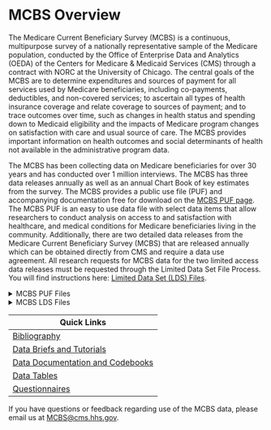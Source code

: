 # MCBS Overview
The Medicare Current Beneficiary Survey (MCBS) is a continuous, multipurpose survey of a nationally representative sample of the Medicare population, conducted by the Office of Enterprise Data and Analytics (OEDA) of the Centers for Medicare & Medicaid Services (CMS) through a contract with NORC at the University of Chicago. The central goals of the MCBS are to determine expenditures and sources of payment for all services used by Medicare beneficiaries, including co-payments, deductibles, and non-covered services; to ascertain all types of health insurance coverage and relate coverage to sources of payment; and to trace outcomes over time, such as changes in health status and spending down to Medicaid eligibility and the impacts of Medicare program changes on satisfaction with care and usual source of care. The MCBS provides important information on health outcomes and social determinants of health not available in the administrative program data.

The MCBS has been collecting data on Medicare beneficiaries for over 30 years and has conducted over 1 million interviews.  The MCBS has three data releases annually as well as an annual Chart Book of key estimates from the survey. The MCBS provides a public use file (PUF) and accompanying documentation free for download on the [MCBS PUF page](https://www.cms.gov/data-research/statistics-trends-and-reports/mcbs-public-use-file).  The MCBS PUF is an easy to use data file with select data items that allow researchers to conduct analysis on access to and satisfaction with healthcare, and medical conditions for Medicare beneficiaries living in the community. Additionally, there are two detailed data releases from the Medicare Current Beneficiary Survey (MCBS) that are released annually which can be obtained directly from CMS and require a data use agreement.  All research requests for MCBS data for the two limited access data releases must be requested through the Limited Data Set File Process.  You will find instructions here: [Limited Data Set (LDS) Files](https://www.cms.gov/data-research/files-for-order/data-disclosures-and-data-use-agreements-duas/limited-data-set-lds).

<details>
<summary>MCBS PUF Files</summary>
  
## MCBS Survey File PUF
### [Available Survey PUF files](https://www.cms.gov/data-research/statistics-trends-and-reports/mcbs-public-use-file)
The MCBS Survey File PUF provides a publicly available MCBS file for researchers interested in the health, health care use, access to and satisfaction with care for Medicare beneficiaries, while providing the very highest degree of protection to the Medicare beneficiaries’ protected health information. The MCBS Survey File PUF is prepared from data collected from Medicare beneficiaries living in the community and contains standard demographic variables, such as age categories, race/ethnicity, and gender, as well as information about health conditions, access to and satisfaction with care, type of insurance coverage, and summarized information on some types of utilization. The MCBS Survey File PUF is available free for download, along with its accompanying documentation on the MCBS PUF page. This file is released approximately 3 months after the MCBS Survey File (LDS) is available.
  
## MCBS Cost Supplement File PUF
### [2018-2020 Now Available, 2021 Available Fall 2024](https://www.cms.gov/data-research/statistics-trends-and-reports/mcbs-public-use-file)
The MCBS Cost Supplement File PUF includes data that links Medicare claims to survey-reported health care events and provides summarized expenditure and source of payment data on all health care services, including those not covered by Medicare.  The MCBS Cost Supplement File PUF is available free for download, along with its accompanying documentation on the MCBS PUF page. This file is released approximately 3 months after the MCBS Cost Supplement File (LDS) is available.
  
 ## MCBS COVID-19 PUF
### [2021 Winter Now Available](https://www.cms.gov/data-research/statistics-trends-and-reports/mcbs-public-use-file)
The MCBS COVID-19 Supplement public use file provides a publicly available MCBS file for researchers interested in the experiences of Medicare beneficiaries during the COVID-19 pandemic. The file provides information not available in the CMS administrative data on such things as telehealth availability, computer/internet access, and health care while providing the very highest degree of protection to the Medicare beneficiaries’ protected health information. The MCBS COVID-19 PUF is prepared from data collected from Medicare beneficiaries living in the community and contains standard demographic variables, such as age categories, race/ethnicity and gender. The MCBS COVID-19 PUF is available free for download, along with its accompanying documentation on the MCBS PUF page. After Winter 2021, a subset of the COVID-19 Community Supplement items will be integrated into the main MCBS questionnaire.
</details>
  
<details>
<summary>MCBS LDS Files</summary>
  
## MCBS Survey File (LDS)  
### [2015-2021 Now Available, 2022 Available Summer 2024](https://www.cms.gov/data-research/files-for-order/limited-data-set-lds-files/medicare-current-beneficiary-survey-mcbs)
The MCBS Survey File contains survey collected data augmented with administrative data to allow for analysis regarding the beneficiaries’ health status, access to health care, satisfaction with health care and usual source of care. The following information is contained in the MCBS Survey File: Beneficiary Demographics, Household Characteristics, Access to Care, Satisfaction with Care, Usual Source of Care, Health Insurance Timeline (shows types of insurances, the coverage eligibility, and what is covered), Health Status and Functioning and other topical survey sections like Medical Conditions, Health Behaviors, Preventive Services, Interview Characteristics, Beneficiary Knowledge of the Medicare Program, Residence Timeline, Facility Characteristics, and Beneficiary Income and Assets. This file also includes summarized administrative FFS utilization data and research claims which contain limited FFS claims content for those beneficiaries enrolled in FFS Medicare. The MCBS Survey File (LDS) is released 12-15 months after the end of data collection, and can be ordered here: Limited Data Set (LDS) Files.
  

## MCBS Cost Supplement File (LDS)
### [2015-2021 Now Available, 2022 Available Fall 2024](https://www.cms.gov/data-research/files-for-order/limited-data-set-lds-files/medicare-current-beneficiary-survey-mcbs)
The MCBS Cost Supplement links Medicare claims to survey-reported events and provides complete expenditure and source of payment data on all health care services, including those not covered by Medicare reported by our survey beneficiaries. Expenditure data were developed through a reconciliation process that combines information from survey respondents and Medicare administrative files. The process produces a comprehensive picture of health services received, amounts paid, and sources of payment. Linking this file to the MCBS Survey file can support a broader range of research and policy analyses on the Medicare population than would be possible using either survey data or administrative claims data alone. Survey-reported data include information on the use and cost of all types of medical services including inpatient hospitalizations, outpatient hospital care, physician services, home health care, durable medical equipment, skilled nursing home services, hospice care, and other medical services. The Cost Supplement File (LDS) is released 15-18 months after the administrative claims data is available, and can be ordered here: Limited Data Set (LDS) Files.
  </details>
  
  
| Quick Links   | 
| ------------- | 
| [Bibliography](https://www.cms.gov/data-research/research/medicare-current-beneficiary-survey/bibliography)  | 
| [Data Briefs and Tutorials](https://www.cms.gov/data-research/research/medicare-current-beneficiary-survey/data-briefs-tutorials)  | 
| [Data Documentation and Codebooks ](https://www.cms.gov/data-research/research/medicare-current-beneficiary-survey/data-documentation-codebooks)|
| [Data Tables](https://www.cms.gov/data-research/research/medicare-current-beneficiary-survey/data-tables) |
| [Questionnaires](https://www.cms.gov/data-research/research/medicare-current-beneficiary-survey/questionnaires) |




If you have questions or feedback regarding use of the MCBS data, please email us at MCBS@cms.hhs.gov.

